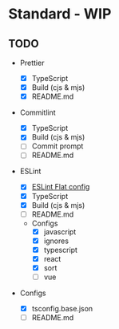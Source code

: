 # Standard - WIP

## TODO

- Prettier

  - [x] TypeScript
  - [x] Build (cjs & mjs)
  - [x] README.md

- Commitlint

  - [x] TypeScript
  - [x] Build (cjs & mjs)
  - [ ] Commit prompt
  - [ ] README.md

- ESLint

  - [x] [ESLint Flat config](https://eslint.org/docs/latest/use/configure/configuration-files-new)
  - [x] TypeScript
  - [x] Build (cjs & mjs)
  - [ ] README.md
  - Configs
    - [x] javascript
    - [x] ignores
    - [x] typescript
    - [x] react
    - [x] sort
    - [ ] vue

- Configs

  - [x] tsconfig.base.json
  - [ ] README.md
